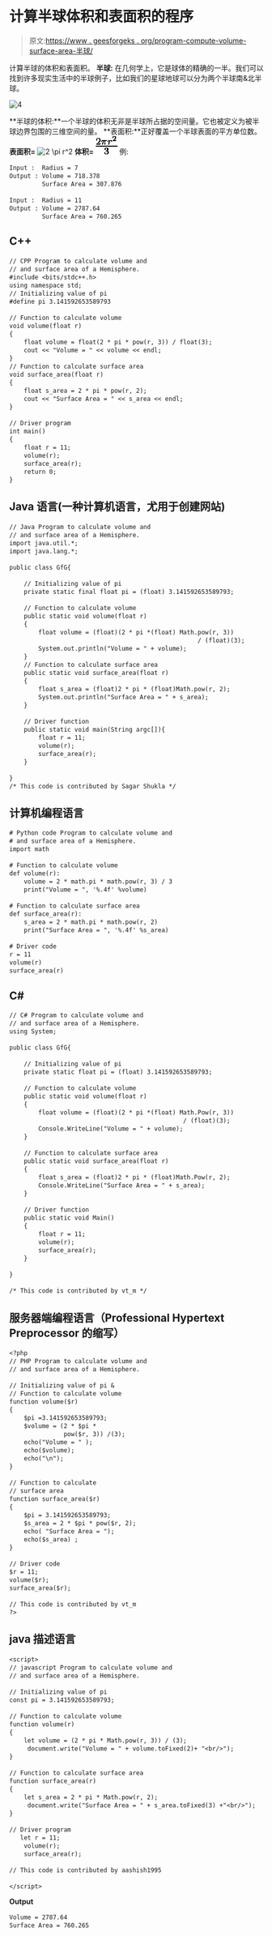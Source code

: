 # 计算半球体积和表面积的程序

> 原文:[https://www . geesforgeks . org/program-compute-volume-surface-area-半球/](https://www.geeksforgeeks.org/program-calculate-volume-surface-area-hemisphere/)

计算半球的体积和表面积。
**半球:**
在几何学上，它是球体的精确的一半。我们可以找到许多现实生活中的半球例子，比如我们的星球地球可以分为两个半球南&北半球。

![4](img/9eafd4ffbe9a4d53843ed0f5fa95b405.png)

**半球的体积:**一个半球的体积无非是半球所占据的空间量。它也被定义为被半球边界包围的三维空间的量。
**表面积:**正好覆盖一个半球表面的平方单位数。
**表面积=** ![2 \pi r^2  ](img/14e7e9fda51bebdc0111627407240f56.png "Rendered by QuickLaTeX.com")
**体积=** ![\frac{2 \pi r^2}{3}  ](img/ec78e2b71277056e3bb0c6a9459244c5.png "Rendered by QuickLaTeX.com")
例:

```
Input :  Radius = 7
Output : Volume = 718.378
         Surface Area = 307.876

Input :  Radius = 11
Output : Volume = 2787.64
         Surface Area = 760.265
```

## C++

```
// CPP Program to calculate volume and
// and surface area of a Hemisphere.
#include <bits/stdc++.h>
using namespace std;
// Initializing value of pi
#define pi 3.141592653589793

// Function to calculate volume
void volume(float r)
{
    float volume = float(2 * pi * pow(r, 3)) / float(3);
    cout << "Volume = " << volume << endl;
}
// Function to calculate surface area
void surface_area(float r)
{
    float s_area = 2 * pi * pow(r, 2);
    cout << "Surface Area = " << s_area << endl;
}

// Driver program
int main()
{
    float r = 11;
    volume(r);
    surface_area(r);
    return 0;
}
```

## Java 语言(一种计算机语言，尤用于创建网站)

```
// Java Program to calculate volume and
// and surface area of a Hemisphere.
import java.util.*;
import java.lang.*;

public class GfG{

    // Initializing value of pi
    private static final float pi = (float) 3.141592653589793;

    // Function to calculate volume
    public static void volume(float r)
    {
        float volume = (float)(2 * pi *(float) Math.pow(r, 3))
                                                    / (float)(3);
        System.out.println("Volume = " + volume);
    }
    // Function to calculate surface area
    public static void surface_area(float r)
    {
        float s_area = (float)2 * pi * (float)Math.pow(r, 2);
        System.out.println("Surface Area = " + s_area);
    }

    // Driver function
    public static void main(String argc[]){
        float r = 11;
        volume(r);
        surface_area(r);
    }

}
/* This code is contributed by Sagar Shukla */
```

## 计算机编程语言

```
# Python code Program to calculate volume and
# and surface area of a Hemisphere.
import math

# Function to calculate volume
def volume(r):
    volume = 2 * math.pi * math.pow(r, 3) / 3
    print("Volume = ", '%.4f' %volume)

# Function to calculate surface area
def surface_area(r):
    s_area = 2 * math.pi * math.pow(r, 2)
    print("Surface Area = ", '%.4f' %s_area)

# Driver code
r = 11
volume(r)
surface_area(r)
```

## C#

```
// C# Program to calculate volume and
// and surface area of a Hemisphere.
using System;

public class GfG{

    // Initializing value of pi
    private static float pi = (float) 3.141592653589793;

    // Function to calculate volume
    public static void volume(float r)
    {
        float volume = (float)(2 * pi *(float) Math.Pow(r, 3))
                                                / (float)(3);
        Console.WriteLine("Volume = " + volume);
    }

    // Function to calculate surface area
    public static void surface_area(float r)
    {
        float s_area = (float)2 * pi * (float)Math.Pow(r, 2);
        Console.WriteLine("Surface Area = " + s_area);
    }

    // Driver function
    public static void Main()
    {
        float r = 11;
        volume(r);
        surface_area(r);
    }

}

/* This code is contributed by vt_m */
```

## 服务器端编程语言（Professional Hypertext Preprocessor 的缩写）

```
<?php
// PHP Program to calculate volume and
// and surface area of a Hemisphere.

// Initializing value of pi &
// Function to calculate volume
function volume($r)
{
    $pi =3.141592653589793;
    $volume = (2 * $pi *
               pow($r, 3)) /(3);
    echo("Volume = " );
    echo($volume);
    echo("\n");
}

// Function to calculate
// surface area
function surface_area($r)
{
    $pi = 3.141592653589793;
    $s_area = 2 * $pi * pow($r, 2);
    echo( "Surface Area = ");
    echo($s_area) ;
}

// Driver code
$r = 11;
volume($r);
surface_area($r);

// This code is contributed by vt_m
?>
```

## java 描述语言

```
<script>
// javascript Program to calculate volume and
// and surface area of a Hemisphere.

// Initializing value of pi
const pi = 3.141592653589793;

// Function to calculate volume
function volume(r)
{
    let volume = (2 * pi * Math.pow(r, 3)) / (3);
     document.write("Volume = " + volume.toFixed(2)+ "<br/>");
}

// Function to calculate surface area
function surface_area(r)
{
    let s_area = 2 * pi * Math.pow(r, 2);
     document.write("Surface Area = " + s_area.toFixed(3) +"<br/>");
}

// Driver program
   let r = 11;
    volume(r);
    surface_area(r);

// This code is contributed by aashish1995

</script>
```

**Output**

```
Volume = 2787.64
Surface Area = 760.265
```